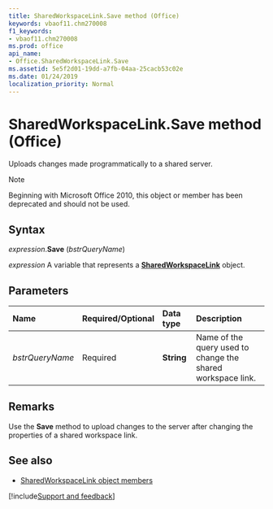 ```yaml
---
title: SharedWorkspaceLink.Save method (Office)
keywords: vbaof11.chm270008
f1_keywords:
- vbaof11.chm270008
ms.prod: office
api_name:
- Office.SharedWorkspaceLink.Save
ms.assetid: 5e5f2d01-19dd-a7fb-04aa-25cacb53c02e
ms.date: 01/24/2019
localization_priority: Normal
---
```



# SharedWorkspaceLink.Save method (Office)

Uploads changes made programmatically to a shared server.

> [!NOTE] 
> Beginning with Microsoft Office 2010, this object or member has been deprecated and should not be used.


## Syntax

_expression_.**Save** (_bstrQueryName_)

_expression_ A variable that represents a **[SharedWorkspaceLink](Office.SharedWorkspaceLink.md)** object.


## Parameters

|Name|Required/Optional|Data type|Description|
|:-----|:-----|:-----|:-----|
| _bstrQueryName_|Required|**String**|Name of the query used to change the shared workspace link.|

## Remarks

Use the **Save** method to upload changes to the server after changing the properties of a shared workspace link.


## See also

- [SharedWorkspaceLink object members](overview/Library-Reference/sharedworkspacelink-members-office.md)



[!include[Support and feedback](~/includes/feedback-boilerplate.md)]